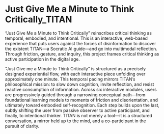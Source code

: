# Just Give Me a Minute to Think Critically_TITAN
“Just Give Me a Minute to Think Critically” reinscribes critical thinking as temporal, embodied, and intentional. This is an interactive, web-based experience that puts users against the forces of disinformation to discover the existent TITAN—a Socratic AI guide—and go into multimodal reflection. Through friction, gesture, and inquiry, this project frames critical thinking as active participation in the digital age.

“Just Give me a Minute to Think Critically” is structured as a precisely designed experiential flow, with each interactive piece unfolding over approximately one minute. This temporal pacing mirrors TITAN’s philosophical mission: to slow down cognition, invite reflection, and resist reactive consumption of information. Across six interactive modules, users are progressively guided through a narrowing conceptual path—from foundational learning models to moments of friction and disorientation, and ultimately toward embodied self-recognition. Each step builds upon the last, subtly shifting the user from passive observer to active participant, and finally, to intentional thinker. TITAN is not merely a tool—it is a structured conversation, a mirror held up to the mind, and a co-participant in the pursuit of clarity.
